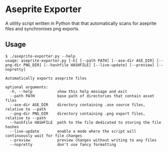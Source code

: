 # Aseprite Exporter

A utility script written in Python that that automatically scans for aseprite files and synchronises png exports.

<!-- Screenshot -->

## Usage

```
$ ./aseprite-exporter.py --help
usage: aseprite-exporter.py [-h] [--path PATH] [--ase-dir ASE_DIR] [--png-dir PNG_DIR] [--hashfile HASHFILE] [--live-update] [--preview] [--nopretty]

Automatically exports aseprite files

optional arguments:
  -h, --help           show this help message and exit
  --path PATH          base path of directories that contain asset files
  --ase-dir ASE_DIR    directory containing .ase source files, relative to --path
  --png-dir PNG_DIR    directory containing .png export files, relative to --path
  --hashfile HASHFILE  path to the file dedicated to storing the file hashes
  --live-update        enable a mode where the script will continuously wait for file changes
  --preview            preview changes without writing to any files
  --nopretty           don't use fancy formatting
```
